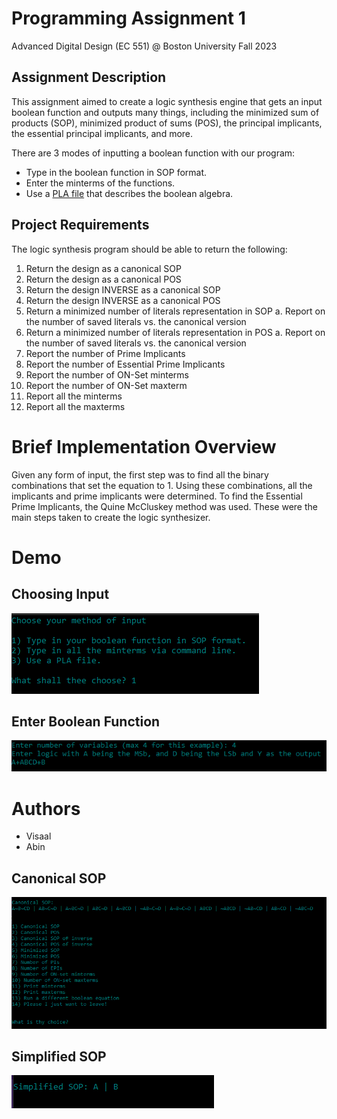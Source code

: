 # Programming Assignment 1
Advanced Digital Design (EC 551) @ Boston University
Fall 2023


## Assignment Description
This assignment aimed to create a logic synthesis engine that gets an input boolean function and outputs many things, including the minimized sum of products (SOP), minimized product of sums (POS), the principal implicants, the essential principal implicants, and more.

There are 3 modes of inputting a boolean function with our program:
- Type in the boolean function in SOP format.
- Enter the minterms of the functions.
- Use a [PLA file](fullAdder.pla) that describes the boolean algebra.


## Project Requirements 
The logic synthesis program should be able to return the following:
1. Return the design as a canonical SOP
2. Return the design as a canonical POS
3. Return the design INVERSE as a canonical SOP
4. Return the design INVERSE as a canonical POS
5. Return a minimized number of literals representation in SOP
a. Report on the number of saved literals vs. the canonical version
6. Return a minimized number of literals representation in POS
a. Report on the number of saved literals vs. the canonical version
7. Report the number of Prime Implicants
8. Report the number of Essential Prime Implicants
9. Report the number of ON-Set minterms
10. Report the number of ON-Set maxterm
11. Report all the minterms
12. Report all the maxterms

# Brief Implementation Overview

Given any form of input, the first step was to find all the binary combinations that set the equation to 1. 
Using these combinations, all the implicants and prime implicants were determined. 
To find the Essential Prime Implicants, the Quine McCluskey method was used. 
These were the main steps taken to create the logic synthesizer.

# Demo
## Choosing Input
![choosingInput](images/input.png)

## Enter Boolean Function
![booleanFunction](images/functionEnter.png)


# Authors
- Visaal
- Abin

## Canonical SOP
![canonicalSOP](images/cononicalSOP.png)

## Simplified SOP
![simplifiedSOP](images/simplifiedSOP.png)
